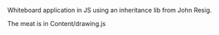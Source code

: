 Whiteboard application in JS using an inheritance lib from John Resig.

The meat is in Content/drawing.js
